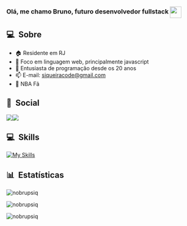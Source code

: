 <h3>Olá, me chamo Bruno, futuro desenvolvedor fullstack
<img src='https://github.githubassets.com/images/mona-loading-default.gif' width='30px' style='vertical-align:middle'></h3>

## 💻 &nbsp;Sobre
- 🏠 Residente em RJ
- 💪 Foco em linguagem web, principalmente javascript
- 🚀 Entusiasta de programação desde os 20 anos
- 📫 E-mail: siqueiracode@gmail.com
- 🏀 NBA Fã

## 👥 &nbsp;Social
<a href="https://www.linkedin.com/in/brunpsiq/" target="_blank"><img src="https://img.shields.io/badge/-LinkedIn-%230077B5?style=for-the-badge&logo=linkedin&logoColor=white" target="_blank"></a><a href="mailto:siqueiracode@gmail.com"><img src="https://img.shields.io/badge/-Gmail-%23333?style=for-the-badge&logo=gmail&logoColor=white" target="_blank"></a>

## 💻 &nbsp;Skills
[![My Skills](https://skills.thijs.gg/icons?i=js,html,css,git)](https://skills.thijs.gg)



## 📊 &nbsp;Estatísticas
<img align="center"
    src="https://github-readme-stats.vercel.app/api/top-langs?username=nobrupsiq&show_icons=true&locale=en&bg_color=0d1117&text_color=ffffff&layout=compact"
    alt="nobrupsiq" 
    bg_color=#808080/>

<img align="center" src="https://github-readme-stats.vercel.app/api?username=nobrupsiq&show_icons=true&locale=en&bg_color=0d1117&text_color=ffffff&repo=convoychat"
    alt="nobrupsiq" />

<img align="center" src="https://github-readme-streak-stats.herokuapp.com/?user=nobrupsiq&theme=dark&background=0d1117&date_format=M%20j%5B%2C%20Y%5D" alt="nobrupsiq" />
